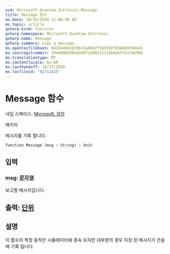 ```yaml
---
uid: Microsoft.Quantum.Intrinsic.Message
title: Message 함수
ms.date: 10/26/2020 12:00:00 AM
ms.topic: article
qsharp.kind: function
qsharp.namespace: Microsoft.Quantum.Intrinsic
qsharp.name: Message
qsharp.summary: Logs a message.
ms.openlocfilehash: 0428a46bc639bc8a0697f5bd392f85b8b9f40ee5
ms.sourcegitcommit: 29e0d88a30e4166fa580132124b0eb57e1f0e986
ms.translationtype: MT
ms.contentlocale: ko-KR
ms.lasthandoff: 10/27/2020
ms.locfileid: "92711425"
---
```

# <a name="message-function"></a>Message 함수

네임 스페이스: [Microsoft. 양자](xref:Microsoft.Quantum.Intrinsic)

패키지 [](https://nuget.org/packages/)


메시지를 기록 합니다.

```qsharp
function Message (msg : String) : Unit
```


## <a name="input"></a>입력

### <a name="msg--string"></a>msg: [문자열](xref:microsoft.quantum.lang-ref.string)

보고할 메시지입니다.



## <a name="output--unit"></a>출력: [단위](xref:microsoft.quantum.lang-ref.unit)



## <a name="remarks"></a>설명

이 함수의 특정 동작은 시뮬레이터에 종속 되지만 대부분의 경우 지정 된 메시지가 콘솔에 기록 됩니다.